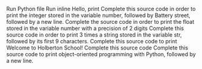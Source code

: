 Run Python file Run inline Hello, print Complete this source code in order to print the integer stored in the variable number, followed by Battery street, followed by a new line. Complete the source code in order to print the float stored in the variable number with a precision of 2 digits Complete this source code in order to print 3 times a string stored in the variable str, followed by its first 9 characters. Complete this source code to print Welcome to Holberton School! Complete this source code Complete this source code to print object-oriented programming with Python, followed by a new line.
